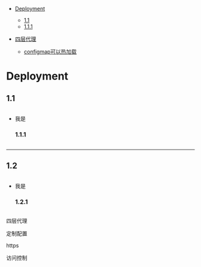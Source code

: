 - [Deployment](#1)
  - [1.1](#1.1)
  - [1.1.1](#1.1.1)


- [四层代理](#2.1)
  - [configmap可以热加载](#2.1.1)


<h1 id="1">Deployment</h1>

  <h2 id="1.1">1.1</h2>
  
  ``` yaml
  
  ```
  - 我是  
    <h3 id="1.1.1">1.1.1</h3>
    
    ``` yaml
    
    ```
---

  <h2 id="1.2">1.2</h2>
  
  ``` yaml
  
  ```
  - 我是
    <h3 id="1.2.1">1.2.1</h3>
    
    ``` yaml
    
    ```
    
    
四层代理

定制配置

https

访问控制











































